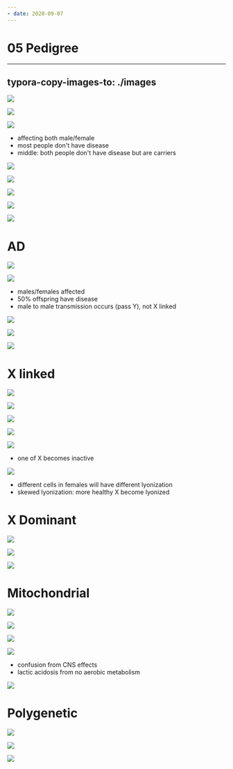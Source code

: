 ```yaml
---
- date: 2020-09-07
---
```


# 05 Pedigree
---

## typora-copy-images-to: ./images

![](https://photos.thisispiggy.com/file/wikiFiles/D84125A4-B67A-49C8-95AB-32DA051669F5.jpg)

![](https://photos.thisispiggy.com/file/wikiFiles/BCB7E167-EE52-4B59-9B76-9B8B6DD603A2.jpg)

![](https://photos.thisispiggy.com/file/wikiFiles/2D18A6BD-EA61-4026-8F8A-CDFAB40D92D0.jpg)

- affecting both male/female
- most people don't have disease
- middle: both people don't have disease but are carriers

![](https://photos.thisispiggy.com/file/wikiFiles/7A3B2F8C-AD42-404B-B71B-E1E112F034BC.jpg)

![](https://photos.thisispiggy.com/file/wikiFiles/1BDA1D2A-E847-435A-A99A-02A921A2FAB6.jpg)

![](https://photos.thisispiggy.com/file/wikiFiles/B86841F5-867D-4E0E-8DB4-29757C989E45.jpg)

![](https://photos.thisispiggy.com/file/wikiFiles/56FBD4B0-4BF0-46DE-B9E6-C3B0F662CD00.jpg)

![](https://photos.thisispiggy.com/file/wikiFiles/51322506-282A-4F13-A824-70A0FCBABBEC.jpg)

# AD

![](https://photos.thisispiggy.com/file/wikiFiles/EEC0950F-8AA2-41DE-A7C9-DDB10959E129.jpg)

![](https://photos.thisispiggy.com/file/wikiFiles/40B288DB-3E04-43D4-A90E-9E1DE6D596B5.jpg)

- males/females affected
- 50% offspring have disease
- male to male transmission occurs (pass Y), not X linked

![](https://photos.thisispiggy.com/file/wikiFiles/E203593C-D4FB-4222-8F7B-84B80EE775A6.jpg)

![](https://photos.thisispiggy.com/file/wikiFiles/0D6C3465-7491-4D83-A2FE-060F3DCD5993.jpg)

![](https://photos.thisispiggy.com/file/wikiFiles/224EE2F3-121B-414E-AE86-ED593DD901B1.jpg)

# X linked

![](https://photos.thisispiggy.com/file/wikiFiles/B0FE8C23-F791-44D0-A33A-A6A00187D6F6.jpg)

![](https://photos.thisispiggy.com/file/wikiFiles/6317E394-45C8-43BB-AAFD-CC531A6B1738.jpg)

![](https://photos.thisispiggy.com/file/wikiFiles/C6B6668B-1A64-49BE-B295-C549D7246330.jpg)

![](https://photos.thisispiggy.com/file/wikiFiles/E4B77D1D-1D57-4594-82E9-D355D5EABA21.jpg)

![](https://photos.thisispiggy.com/file/wikiFiles/22D48962-D461-4A21-A5D8-4EB48DD71453.jpg)

- one of X becomes inactive

![](https://photos.thisispiggy.com/file/wikiFiles/0CAB14A2-D00F-497A-82FD-8CBCF364E883.jpg)

- different cells in females will have different lyonization
- skewed lyonization: more healthy X become lyonized

# X Dominant

![](https://photos.thisispiggy.com/file/wikiFiles/BCAADD23-9355-4095-921E-765F9DA16992.jpg)

![](https://photos.thisispiggy.com/file/wikiFiles/6ED1751B-C7E7-4C0B-8BBE-8534A5B60A63.jpg)

![](https://photos.thisispiggy.com/file/wikiFiles/F37D8563-E17C-4E23-B208-087EB61F279E.jpg)

# Mitochondrial

![](https://photos.thisispiggy.com/file/wikiFiles/08CC0729-0A7D-423F-85A6-DA73E50297B2.jpg)

![](https://photos.thisispiggy.com/file/wikiFiles/D165D795-15E9-47BF-BAD2-7869F8E99B1F.jpg)

![](https://photos.thisispiggy.com/file/wikiFiles/87B7B3EF-7E1F-46F7-85C9-34148B777069.jpg)

![](https://photos.thisispiggy.com/file/wikiFiles/F2847ADF-4B3F-4D1E-B5B6-48911B6566D5.jpg)

- confusion from CNS effects
- lactic acidosis from no aerobic metabolism

![](https://photos.thisispiggy.com/file/wikiFiles/B28F59F8-A2CF-4511-A572-4E455DB054B7.jpg)

# Polygenetic

![](https://photos.thisispiggy.com/file/wikiFiles/A538DE9E-E015-48C1-A1B0-A7A6F6451FCA.jpg)

![](https://photos.thisispiggy.com/file/wikiFiles/B229801A-39A5-4326-B70A-DA1C755D267F.jpg)

![](https://photos.thisispiggy.com/file/wikiFiles/30719432-7F5D-4750-8551-CF2D30C9B84B.jpg)
